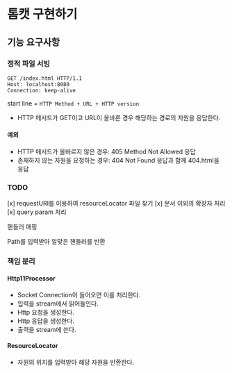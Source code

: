 # 톰캣 구현하기

## 기능 요구사항

### 정적 파일 서빙

```http request
GET /index.html HTTP/1.1
Host: localhost:8080
Connection: keep-alive

```

start line = `HTTP Method + URL + HTTP version`

* HTTP 메서드가 GET이고 URL이 올바른 경우 해당하는 경로의 자원을 응답한다.


#### 예외

* HTTP 메서드가 올바르지 않은 경우: 405 Method Not Allowed 응답
* 존재하지 않는 자원을 요청하는 경우: 404 Not Found 응답과 함께 404.html을 응답


### TODO

[x] requestURI를 이용하여 resourceLocator 파일 찾기
[x] 문서 이외의 확장자 처리
[x] query param 처리

핸들러 매핑

Path를 입력받아 알맞은 핸들러를 반환


### 책임 분리

#### Http11Processor

* Socket Connection이 들어오면 이를 처리한다.
* 입력을 stream에서 읽어들인다.
* Http 요청을 생성한다.
* Http 응답을 생성한다.
* 출력을 stream에 쓴다.

#### ResourceLocator

* 자원의 위치를 입력받아 해당 자원을 반환한다.
